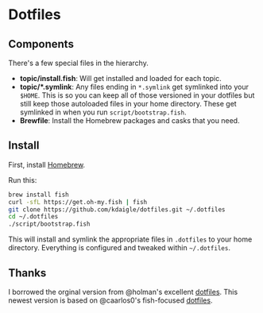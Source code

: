 # Dotfiles

## Components

There's a few special files in the hierarchy.

- **topic/install.fish**: Will get installed and loaded for each topic.
- **topic/\*.symlink**: Any files ending in `*.symlink` get symlinked into
  your `$HOME`. This is so you can keep all of those versioned in your dotfiles
  but still keep those autoloaded files in your home directory. These get
  symlinked in when you run `script/bootstrap.fish`.
- **Brewfile**: Install the Homebrew packages and casks that you need.

## Install

First, install [Homebrew](https://brew.sh/).

Run this:

```sh
brew install fish
curl -sfL https://get.oh-my.fish | fish
git clone https://github.com/kdaigle/dotfiles.git ~/.dotfiles
cd ~/.dotfiles
./script/bootstrap.fish
```

This will install and symlink the appropriate files in `.dotfiles` to your home directory.
Everything is configured and tweaked within `~/.dotfiles`.

## Thanks

I borrowed the orginal version from @holman's excellent [dotfiles](https://github.com/holman/dotfiles). This newest version is based on @caarlos0's fish-focused [dotfiles](https://github.com/caarlos0/dotfiles.fish).
